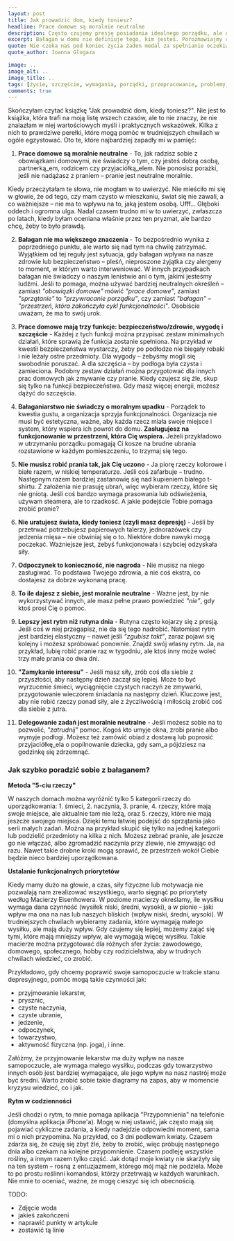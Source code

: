 ```yaml
---
layout: post
title: Jak prowadzić dom, kiedy toniesz?
headline: Prace domowe są moralnie neutralne
description: Często czujemy presję posiadania idealnego porządku, ale o dziwo bałagan to nie koniec świata! Dziś o prostych sposobach na ogarnięcie przestrzeni bez stresu.
excerpt: Bałagan w domu nie definiuje tego, kim jesteś. Porozmawiajmy chwilę o sprzątaniu małymi krokami, bez presji i z wyrozumiałością dla siebie.
quote: Nie czeka nas pod koniec życia żaden medal za spełnianie oczekiwań innych.
quote_author: Joanna Glogaza

image: ..
image_alt: ..
image_title: ..
tags: [życie, szczęście, wymagania, porządki, przepracowanie, problemy, depresja, zdrowie, organizacja, przetrwanie]
comments: true
---
```


Skończyłam czytać książkę "Jak prowadzić dom, kiedy toniesz?". Nie jest to książka, która trafi na moją listę wszech czasów, ale to nie znaczy, że nie znalazłam w niej wartościowych myśli i praktycznych wskazówek. Kilka z nich to prawdziwe perełki, które mogą pomóc w trudniejszych chwilach w ogóle egzystować. Oto te, które najbardziej zapadły mi w pamięć:

1. **Prace domowe są moralnie neutralne** - To, jak radzisz sobie z obowiązkami domowymi, nie świadczy o tym, czy jesteś dobrą osobą, partnerką_em, rodzicem czy przyjaciółką_elem. Nie ponosisz porażki, jeśli nie nadążasz z praniem – pranie jest neutralne moralnie.

Kiedy przeczytałam te słowa, nie mogłam w to uwierzyć. Nie mieściło mi się w głowie, że od tego, czy mam czysto w mieszkaniu, świat się nie zawali, a co ważniejsze – nie ma to wpływu na to, jaką jestem osobą. Ufff... Głęboki oddech i ogromna ulga. Nadal czasem trudno mi w to uwierzyć, zwłaszcza po latach, kiedy byłam oceniana właśnie przez ten pryzmat, ale bardzo chcę, żeby to było prawdą.

2. **Bałagan nie ma większego znaczenia** - To bezpośrednio wynika z poprzedniego punktu, ale warto się nad tym na chwilę zatrzymać. Wyjątkiem od tej reguły jest sytuacja, gdy bałagan wpływa na nasze zdrowie lub bezpieczeństwo – pleśń, nieproszone żyjątka czy alergeny to moment, w którym warto interweniować. W innych przypadkach bałagan nie świadczy o naszym lenistwie ani o tym, jakimi jesteśmy ludźmi. Jeśli to pomaga, można używać bardziej neutralnych określeń – zamiast _"obowiązki domowe"_ mówić _"prace domowe"_, zamiast _"sprzątanie"_ to _"przywracanie porządku"_, czy zamiast _"bałagan"_ – _"przestrzeń, która zakończyła cykl funkcjonalności"_. Osobiście uważam, że ma to swój urok.

3. **Prace domowe mają trzy funkcje: bezpieczeństwo/zdrowie, wygodę i szczęście** - Każdej z tych funkcji można przypisać zestaw minimalnych działań, które sprawią że funkcja zostanie spełniona. Na przykład w kwestii bezpieczeństwa wystarczy, żeby po podłodze nie biegały robaki i nie leżały ostre przedmioty. Dla wygody – żebyśmy mogli się swobodnie poruszać. A dla szczęścia – by podłoga była czysta i zamieciona. Podobny zestaw działań można przygotować dla innych prac domowych jak zmywanie czy pranie. Kiedy czujesz się źle, skup się tylko na funkcji bezpieczeństwa. Gdy masz więcej energii, możesz dążyć do szczęścia.

4. **Bałaganiarstwo nie świadczy o moralnym upadku** - Porządek to kwestia gustu, a organizacja sprzyja funkcjonalności. Organizacja nie musi być estetyczna, ważne, aby każda rzecz miała swoje miejsce i system, który wspiera ich powrót do domu. **Zasługujesz na funkcjonowanie w przestrzeni, która Cię wspiera.** Jeżeli przykładowo w utrzymaniu porządku pomagają Ci kosze na brudne ubrania rozstawione w każdym pomieszczeniu, to trzymaj się tego.

5. **Nie musisz robić prania tak, jak Cię uczono** - Ja piorę rzeczy kolorowe i białe razem, w niskiej temperaturze. Jeśli coś zafarbuje – trudno. Następnym razem bardziej zastanowię się nad kupieniem białego t-shirtu. Z założenia nie prasuję ubrań, więc wybieram rzeczy, które się nie gniotą. Jeśli coś bardzo wymaga prasowania lub odświeżenia, używam steamera, ale to rzadkość. A jakie podejście Tobie pomaga zrobić pranie?

6. **Nie uratujesz świata, kiedy toniesz (czyli masz depresję)** - Jeśli by przetrwać potrzebujesz papierowych talerzy, jednorazówek czy jedzenia mięsa – nie obwiniaj się o to. Niektóre dobre nawyki mogą poczekać. Ważniejsze jest, żebyś funkcjonowała i szybciej odzyskała siły.

7. **Odpoczynek to konieczność, nie nagroda** - Nie musisz na niego zasługiwać. To podstawa Twojego zdrowia, a nie coś ekstra, co dostajesz za dobrze wykonaną pracę.

8. **To ile dajesz z siebie, jest moralnie neutralne** - Ważne jest, by nie wykorzystywać innych, ale masz pełne prawo powiedzieć _"nie"_, gdy ktoś prosi Cię o pomoc.

9. **Lepszy jest rytm niż rutyna dnia** - Rutyna często kojarzy się z presją. Jeśli coś w niej przegapisz, nie da się tego nadrobić. Natomiast rytm jest bardziej elastyczny – nawet jeśli _"zgubisz takt"_, zaraz pojawi się kolejny i możesz spróbować ponownie. Znajdź swój własny rytm. Ja, na przykład, lubię robić pranie raz w tygodniu, ale ktoś inny może woleć trzy małe prania co dwa dni.

10. **"Zamykanie interesu"** - Jeśli masz siły, zrób coś dla siebie z przyszłości, aby następny dzień zaczął się lepiej. Może to być wyrzucenie śmieci, wyciągnięcie czystych naczyń ze zmywarki, przygotowanie wieczorem śniadania na następny dzień. Kluczowe jest, aby nie robić rzeczy ponad siły, ale z życzliwością i miłością zrobić coś dla siebie z jutra.

11. **Delegowanie zadań jest moralnie neutralne** - Jeśli możesz sobie na to pozwolić, _"zatrudnij"_ pomoc. Kogoś kto umyje okna, zrobi pranie albo wymyje podłogi. Możesz też zamówić obiad z dostawą lub poprosić przyjaciółkę_ela o popilnowanie dziecka, gdy sam_a pójdziesz na godzinkę się zdrzemnąć.

<div class='post-header'>
  <h3>Jak szybko poradzić sobie z bałaganem?</h3>
</div>

**Metoda "5-ciu rzeczy"**

W naszych domach można wyróżnić tylko 5 kategorii rzeczy do uporządkowania: 1. śmieci, 2. naczynia, 3. pranie, 4. rzeczy, które mają swoje miejsce, ale aktualnie tam nie leżą, oraz 5. rzeczy, które nie mają jeszcze swojego miejsca. Dzięki temu łatwiej podejść do sprzątania jako serii małych zadań. Można na przykład skupić się tylko na jednej kategorii lub podzielić przedmioty na kilka z nich. Możesz zebrać pranie, ale jeszcze go nie włączać, albo zgromadzić naczynia przy zlewie, nie zmywając od razu. Nawet takie drobne kroki mogą sprawić, że przestrzeń wokół Ciebie będzie nieco bardziej uporządkowana.

**Ustalanie funkcjonalnych priorytetów**

Kiedy mamy dużo na głowie, a czas, siły fizyczne lub motywacja nie pozwalają nam zrealizować wszystkiego, warto sięgnąć po priorytety według Macierzy Eisenhowera. W poziome macierzy określamy, ile wysiłku wymaga dana czynność (wysiłek niski, średni, wysoki), a w pionie – jaki wpływ ma ona na nas lub naszych bliskich (wpływ niski, średni, wysoki). W trudniejszych chwilach wybieramy zadania, które wymagają małego wysiłku, ale mają duży wpływ. Gdy czujemy się lepiej, możemy zająć się tymi, które mają mniejszy wpływ, ale wymagają więcej wysiłku. Takie macierze można przygotować dla różnych sfer życia: zawodowego, domowego, społecznego, hobby czy rodzicielstwa, aby w trudnych chwilach wiedzieć, co zrobić.

Przykładowo, gdy chcemy poprawić swoje samopoczucie w trakcie stanu depresyjnego, pomóc mogą takie czynności jak:
- przyjmowanie lekarstw,
- prysznic,
- czyste naczynia,
- czyste ubranie,
- jedzenie,
- odpoczynek,
- towarzystwo,
- aktywność fizyczna (np. joga), i inne.

Załóżmy, że przyjmowanie lekarstw ma duży wpływ na nasze samopoczucie, ale wymaga małego wysiłku, podczas gdy towarzystwo innych osób jest bardziej wymagające, ale jego wpływ na nasz nastrój może być średni. Warto zrobić sobie takie diagramy na zapas, aby w momencie kryzysu wiedzieć, co i jak.

**Rytm w codzienności**

Jeśli chodzi o rytm, to mnie pomaga aplikacja "Przypomnienia" na telefonie (domyślna aplikacja iPhone'a). Mogę w niej ustawić, jak często mają się pojawiać cykliczne zadania, a kiedy nadejdzie odpowiedni moment, sama mi o nich przypomina. Na przykład, co 3 dni podlewam kwiaty. Czasem zdarza się, że czuję się zbyt źle, żeby to zrobić, więc próbuję następnego dnia albo czekam na kolejne przypomnienie. Czasem podleję wszystkie rośliny, a innym razem tylko część. Jak dotąd moje kwiaty nie skarżyły się na ten system – rosną z entuzjazmem, którego mój mąż nie podziela. Może to po prostu roślinni komandosi, którzy przetrwają w każdych warunkach. Nie mnie to oceniać, ważne, że mogę cieszyć się ich obecnością.


TODO:
- Zdjęcie woda
- jakieś zakończeni
- naprawić punkty w artykule
- zostawić tą linie
